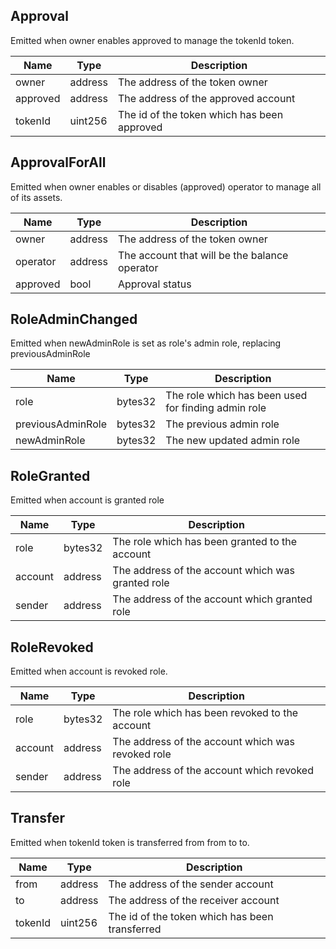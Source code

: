 ## Approval
Emitted when owner enables approved to manage the tokenId token.

|Name|Type|Description|
|--- |---|---|
|owner|address|The address of the token owner|
|approved|address|The address of the approved account|
|tokenId|uint256|The id of the token which has been approved|

## ApprovalForAll
Emitted when owner enables or disables (approved) operator to manage all of its assets.

|Name|Type|Description|
|--- |---|---|
|owner|address|The address of the token owner|
|operator|address|The account that will be the balance operator|
|approved|bool|Approval status|

## RoleAdminChanged
Emitted when newAdminRole is set as role's admin role, replacing previousAdminRole

|Name|Type|Description|
|--- |---|---|
|role|bytes32|The role which has been used for finding admin role|
|previousAdminRole|bytes32|The previous admin role|
|newAdminRole|bytes32|The new updated admin role|


## RoleGranted
Emitted when account is granted role

|Name|Type|Description|
|--- |---|---|
|role|bytes32|The role which has been granted to the account|
|account|address|The address of the account which was granted role|
|sender|address|The address of the account which granted role|

## RoleRevoked
Emitted when account is revoked role.

|Name|Type|Description|
|--- |---|---|
|role|bytes32|The role which has been revoked to the account|
|account|address|The address of the account which was revoked role|
|sender|address|The address of the account which revoked role|

## Transfer
Emitted when tokenId token is transferred from from to to.

|Name|Type|Description|
|--- |---|---|
|from|address|The address of the sender account|
|to|address|The address of the receiver account|
|tokenId|uint256|The id of the token which has been transferred|